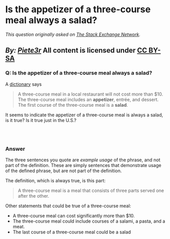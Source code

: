 # Is the appetizer of a three-course meal always a salad?

_This question originally asked on [The Stack Exchange Network](https://cooking.stackexchange.com/q/107720)._

_By: [Piete3r](https://cooking.stackexchange.com/u/83638)_
All content is licensed under [CC BY-SA](https://creativecommons.org/licenses/by-sa/4.0/)
<br>
--------------------------------------------
### Q: Is the appetizer of a three-course meal always a salad?
<p>A <a href="https://www.collinsdictionary.com/us/dictionary/english/three-course-meal" rel="nofollow noreferrer">dictionary</a> says</p>

<blockquote>
  <p>A three-course meal in a local restaurant will not cost more than $10.
  The three-course meal includes an <strong>appetizer</strong>, entrée, and dessert.
  The first course of the three-course meal is a <strong>salad</strong>.</p>
</blockquote>

<p>It seems to indicate the appetizer of a three-course meal is always a salad, is it true? Is it true just in the U.S.?</p>

<br><br>
### Answer 
<p>The three sentences you quote are <em>example usage</em> of the phrase, and not part of the definition. These are simply sentences that demonstrate usage of the defined phrase, but are not part of the definition.</p>

<p>The definition, which is always true, is this part:</p>

<blockquote>
  <p>A three-course meal is a meal that consists of three parts served one after the other.</p>
</blockquote>

<p>Other statements that could be true of a three-course meal:</p>

<ul>
<li>A three-course meal can cost significantly more than $10.</li>
<li>The three-course meal could include courses of a salami, a pasta, and a meat.</li>
<li>The last course of a three-course meal could be a salad</li>
</ul>

